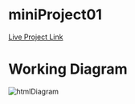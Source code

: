 # miniProject01

[Live Project Link](https://arshil121.github.io/miniProject01/)

# Working Diagram
![htmlDiagram](https://github.com/arshil121/miniProject01/assets/74753973/bdf326c9-69ae-4e59-8dd2-b38e4ab20337)




